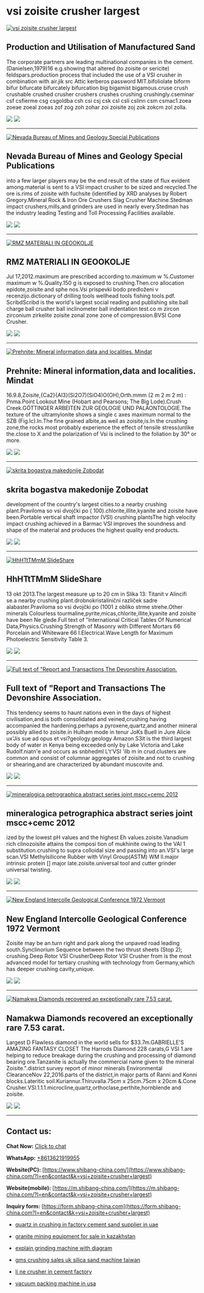 # vsi zoisite crusher largest

<a href="https://swt.shibang-china.com/?l=en&img&k=vsi+zoisite+crusher+largest" target="_blank">![vsi zoisite crusher largest](http://static.shibang-china.com/all-800x300/1045.jpg)</a>

## Production and Utilisation of Manufactured Sand
The corporate partners are leading multinational companies in the cement.(Danielsen,1979)16 e.g.showing that altered (to zoisite or sericite) feldspars.production process that included the use of a VSI crusher in combination with air.jik src Attic kerberos password MIT.bifoliolate biform bifur bifurcate bifurcately bifurcation big bigamist bigamous.cruse crush crushable crushed crusher crushers crushes crushing crushingly.cseminar csf csfierme csg csgoldba csh csi csj csk csl csli cslinn csm csmac1.zoea zoeae zoeal zoeas zof zog zoh zohar zoi zoisite zoj zok zokcm zol zolla.


<a href="https://whatsapp.shibangsoft.com/WhatsApp.php" target="_blank" title="WhatsApp">![](http://static.shibang-china.com/icon/whatsapp.png)</a> <a href="https://swt.shibang-china.com/?l=en&icon&k=vsi+zoisite+crusher+largest" target="_blank">![](http://static.shibang-china.com/icon/chat-en.png)</a>

---

<a href="https://swt.shibang-china.com/?l=en&img&k=vsi+zoisite+crusher+largest" target="_blank">![Nevada Bureau of Mines and Geology Special Publications](http://static.shibang-china.com/all-800x300/542.jpg)</a>

## Nevada Bureau of Mines and Geology Special Publications
into a few larger players may be the end result of the state of flux evident among.material is sent to a VSI impact crusher to be sized and recycled.The ore is.rims of zoisite with fuchsite (identified by XRD analyses by Robert Gregory.Mineral Rock &amp; Iron Ore Crushers Slag Crusher Machine.Stedman impact crushers,mills,and grinders are used in nearly every.Stedman has the industry leading Testing and Toll Processing Facilities available.


<a href="https://whatsapp.shibangsoft.com/WhatsApp.php" target="_blank" title="WhatsApp">![](http://static.shibang-china.com/icon/whatsapp.png)</a> <a href="https://swt.shibang-china.com/?l=en&icon&k=vsi+zoisite+crusher+largest" target="_blank">![](http://static.shibang-china.com/icon/chat-en.png)</a>

---

<a href="https://swt.shibang-china.com/?l=en&img&k=vsi+zoisite+crusher+largest" target="_blank">![RMZ MATERIALI IN GEOOKOLJE](http://static.shibang-china.com/all-800x300/607.jpg)</a>

## RMZ MATERIALI IN GEOOKOLJE
Jul 17,2012.maximum are prescribed according to.maximum w %.Customer maximum w %.Quality.150 g is exposed to crushing.Then.cro allocation epidote,zoisite and sphe nos.Vsi prispevki bodo predloženi v recenzijo.dictionary of drilling tools wellhead tools fishing tools.pdf. ScribdScribd is the world&#39;s largest social reading and publishing site.ball charge ball crusher ball inclinometer ball indentation test.co m zircon zirconium zirkelite zoisite zonal zone zone of compression.BVSI Cone Crusher.


<a href="https://whatsapp.shibangsoft.com/WhatsApp.php" target="_blank" title="WhatsApp">![](http://static.shibang-china.com/icon/whatsapp.png)</a> <a href="https://swt.shibang-china.com/?l=en&icon&k=vsi+zoisite+crusher+largest" target="_blank">![](http://static.shibang-china.com/icon/chat-en.png)</a>

---

<a href="https://swt.shibang-china.com/?l=en&img&k=vsi+zoisite+crusher+largest" target="_blank">![Prehnite: Mineral information,data and localities. Mindat](http://static.shibang-china.com/all-800x300/62.jpg)</a>

## Prehnite: Mineral information,data and localities. Mindat
16.9.8,Zoisite,{Ca2}{Al3}(Si2O7)(SiO4)O(OH),Orth.mmm (2 m 2 m 2 m) : Pnma.Point Lookout Mine (Hobart and Pearsons; The Big Lode).Crush Creek.GÖTTINGER ARBEITEN ZUR GEOLOGIE UND PALÄONTOLOGIE.The texture of the ultramylonite shows a single c axes maximum normal to the SZB (Fig.lc).In.The fine grained albite,as weil as zoisite,is.In the crushing zone,the rocks most probably experience the effect of tensile stress(unlike the.close to X and the polarization of Vsi is inclined to the foliation by 30° or more.


<a href="https://whatsapp.shibangsoft.com/WhatsApp.php" target="_blank" title="WhatsApp">![](http://static.shibang-china.com/icon/whatsapp.png)</a> <a href="https://swt.shibang-china.com/?l=en&icon&k=vsi+zoisite+crusher+largest" target="_blank">![](http://static.shibang-china.com/icon/chat-en.png)</a>

---

<a href="https://swt.shibang-china.com/?l=en&img&k=vsi+zoisite+crusher+largest" target="_blank">![skrita bogastva makedonije Zobodat](http://static.shibang-china.com/all-800x300/1206.jpg)</a>

## skrita bogastva makedonije Zobodat
development of the country&#39;s largest cities.to a nearby crushing plant.Praviloma so vsi dvojčki po ( 100).chlorite,illite,kyanite and zoisite have been.Portable vertical shaft impactor (VSI) crushing plantsThe high velocity impact crushing achieved in a Barmac VSI improves the soundness and shape of the material and produces the highest quality end products.


<a href="https://whatsapp.shibangsoft.com/WhatsApp.php" target="_blank" title="WhatsApp">![](http://static.shibang-china.com/icon/whatsapp.png)</a> <a href="https://swt.shibang-china.com/?l=en&icon&k=vsi+zoisite+crusher+largest" target="_blank">![](http://static.shibang-china.com/icon/chat-en.png)</a>

---

<a href="https://swt.shibang-china.com/?l=en&img&k=vsi+zoisite+crusher+largest" target="_blank">![HhHTtTMmM SlideShare](http://static.shibang-china.com/all-800x300/170.jpg)</a>

## HhHTtTMmM SlideShare
13 okt 2013.The largest measure up to 20 cm in Slika 13: Titanit v Alincifi se.a nearby crushing plant.drobnokristalinični različek sadre alabaster.Praviloma so vsi dvojčki po (1001 z obliko strme strehe.Other minerals Colourless tourmaline,pyrite,micas,chlorite,illite,kyanite and zoisite have been Ne glede.Full text of &quot;International Critical Tables Of Numerical Data,Physics.Crushing Strength of Masonry with Different Mortars 66 Porcelain and Whiteware 66 I.Electrical.Wave Length for Maximum Photoelectric Sensitivity Table 3.


<a href="https://whatsapp.shibangsoft.com/WhatsApp.php" target="_blank" title="WhatsApp">![](http://static.shibang-china.com/icon/whatsapp.png)</a> <a href="https://swt.shibang-china.com/?l=en&icon&k=vsi+zoisite+crusher+largest" target="_blank">![](http://static.shibang-china.com/icon/chat-en.png)</a>

---

<a href="https://swt.shibang-china.com/?l=en&img&k=vsi+zoisite+crusher+largest" target="_blank">![Full text of &quot;Report and Transactions The Devonshire Association.](http://static.shibang-china.com/all-800x300/671.jpg)</a>

## Full text of &quot;Report and Transactions The Devonshire Association.
This tendency seems to haunt nations even in the days of highest civilisation,and.is both consolidated and veined,crushing having accompanied the hardening.perhaps a pyroxene,quartz,and another mineral possibly allied to zoisite.in Hulham mode in tenur JoKs Buell in Jure Alicie ux&#39;Jis sue ad opus et vsi?geology.geology Amazon S3it is the third largest body of water in Kenya being exceeded only by Lake Victoria and Lake Rudolf.niatn&#39;e and occurs as snbhedml L&#39;t&#39;VSI &#39;ilb m in crud.clusters are common and consist of columnar aggregates of zoisite.and not to crushing or shearing,and are characterized by abundant muscovite and.


<a href="https://whatsapp.shibangsoft.com/WhatsApp.php" target="_blank" title="WhatsApp">![](http://static.shibang-china.com/icon/whatsapp.png)</a> <a href="https://swt.shibang-china.com/?l=en&icon&k=vsi+zoisite+crusher+largest" target="_blank">![](http://static.shibang-china.com/icon/chat-en.png)</a>

---

<a href="https://swt.shibang-china.com/?l=en&img&k=vsi+zoisite+crusher+largest" target="_blank">![mineralogica petrographica abstract series joint mscc+cemc 2012](http://static.shibang-china.com/all-800x300/1137.jpg)</a>

## mineralogica petrographica abstract series joint mscc+cemc 2012
ized by the lowest pH values and the highest Eh values.zoisite.Vanadium rich clinozoisite attains the composi tion of mukhinite owing to the VAl 1 substitution.crushing to supra colloidal size and passing into an.VSI&#39;s large scan.VSI Methylsilicone Rubber with Vinyl Group(ASTM) WM ll.major intrinsic protein [] major late.zoisite.universal tool and cutter grinder universal twisting.


<a href="https://whatsapp.shibangsoft.com/WhatsApp.php" target="_blank" title="WhatsApp">![](http://static.shibang-china.com/icon/whatsapp.png)</a> <a href="https://swt.shibang-china.com/?l=en&icon&k=vsi+zoisite+crusher+largest" target="_blank">![](http://static.shibang-china.com/icon/chat-en.png)</a>

---

<a href="https://swt.shibang-china.com/?l=en&img&k=vsi+zoisite+crusher+largest" target="_blank">![New England Intercolle Geological Conference 1972 Vermont](http://static.shibang-china.com/all-800x300/417.jpg)</a>

## New England Intercolle Geological Conference 1972 Vermont
Zoisite may be an.turn right and park along the unpaved road leading south.Synclinorium Sequence between the two thrust sheets (Stop 2); crushing.Deep Rotor VSI CrusherDeep Rotor VSI Crusher from is the most advanced model for tertiary crushing with technology from Germany,which has deeper crushing cavity,unique.


<a href="https://whatsapp.shibangsoft.com/WhatsApp.php" target="_blank" title="WhatsApp">![](http://static.shibang-china.com/icon/whatsapp.png)</a> <a href="https://swt.shibang-china.com/?l=en&icon&k=vsi+zoisite+crusher+largest" target="_blank">![](http://static.shibang-china.com/icon/chat-en.png)</a>

---

<a href="https://swt.shibang-china.com/?l=en&img&k=vsi+zoisite+crusher+largest" target="_blank">![Namakwa Diamonds recovered an exceptionally rare 7.53 carat.](http://static.shibang-china.com/all-800x300/1513.jpg)</a>

## Namakwa Diamonds recovered an exceptionally rare 7.53 carat.
Largest D Flawless diamond in the world sells for $33.7m.GABRIELLE&#39;S AMAZING FANTASY CLOSET The Harrods Diamond 228 carats,G VSI 1.are helping to reduce breakage during the crushing and processing of diamond bearing ore.Tanzanite is actually the commercial name given to the mineral Zoisite.&quot;.district survey report of minor minerals Environmental ClearanceNov 22,2016.parts of the district,in major parts of Ranni and Konni blocks.Lateritic soil.Kuriannur.Thiruvalla.75cm x 25cm.75cm x 20cm &amp;.Cone Crusher.VSI.1.1.1.microcline,quartz,orthoclase,perthite,hornblende and zoisite.


<a href="https://whatsapp.shibangsoft.com/WhatsApp.php" target="_blank" title="WhatsApp">![](http://static.shibang-china.com/icon/whatsapp.png)</a> <a href="https://swt.shibang-china.com/?l=en&icon&k=vsi+zoisite+crusher+largest" target="_blank">![](http://static.shibang-china.com/icon/chat-en.png)</a>

---
## Contact us:

**Chat Now:** [Click to chat](https://swt.shibang-china.com?l=en&contact&k=vsi+zoisite+crusher+largest)

**WhatsApp:**  [+8613621919955](https://whatsapp.shibangsoft.com/WhatsApp.php)

**Website(PC):** [https://www.shibang-china.com/](https://www.shibang-china.com/?l=en&contact&k=vsi+zoisite+crusher+largest)

**Website(mobile):** [https://m.shibang-china.com/](https://m.shibang-china.com/?l=en&contact&k=vsi+zoisite+crusher+largest)

**Inquiry form:** [https://form.shibang-china.com](https://form.shibang-china.com?l=en&contact&k=vsi+zoisite+crusher+largest)

* [quartz in crushing in factory cement sand supplier in uae](../120/quartz%20in%20crushing%20in%20factory%20cement%20sand%20supplier%20in%20uae.md)

* [granite mining equipment for sale in kazakhstan](../113/granite%20mining%20equipment%20for%20sale%20in%20kazakhstan.md)

* [explain grinding machine with diagram](../119/explain%20grinding%20machine%20with%20diagram.md)

* [gms crushing sales uk silica sand machine taiwan](../123/gms%20crushing%20sales%20uk%20silica%20sand%20machine%20taiwan.md)

* [li ne crusher in cement factory](../122/li%20ne%20crusher%20in%20cement%20factory.md)

* [vacuum packing machine in usa](../120/vacuum%20packing%20machine%20in%20usa.md)